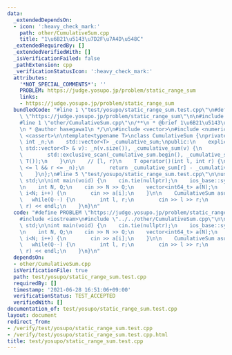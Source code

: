 ```yaml
---
data:
  _extendedDependsOn:
  - icon: ':heavy_check_mark:'
    path: other/CumulativeSum.cpp
    title: "1\u6B21\u5143\u7D2F\u7A4D\u548C"
  _extendedRequiredBy: []
  _extendedVerifiedWith: []
  _isVerificationFailed: false
  _pathExtension: cpp
  _verificationStatusIcon: ':heavy_check_mark:'
  attributes:
    '*NOT_SPECIAL_COMMENTS*': ''
    PROBLEM: https://judge.yosupo.jp/problem/static_range_sum
    links:
    - https://judge.yosupo.jp/problem/static_range_sum
  bundledCode: "#line 1 \"test/yosupo/static_range_sum.test.cpp\"\n#define PROBLEM\
    \ \"https://judge.yosupo.jp/problem/static_range_sum\"\n\n#include <iostream>\n\
    #line 1 \"other/CumulativeSum.cpp\"\n/**\n * @brief 1\u6B21\u5143\u7D2F\u7A4D\u548C\
    \n * @author hasegawa1\n */\n\n#include <vector>\n#include <numeric>\n#include\
    \ <cassert>\n\ntemplate<typename T>\nclass CumulativeSum {\nprivate:\n    const\
    \ int _n;\n    std::vector<T> _cumulative_sum;\npublic:\n    explicit CumulativeSum(const\
    \ std::vector<T> & v): _n(v.size()), _cumulative_sum(v) {\n        _cumulative_sum.emplace_back(T());\n\
    \        std::exclusive_scan(_cumulative_sum.begin(), _cumulative_sum.end(), _cumulative_sum.begin(),\
    \ T());\n    }\n\n    // [l, r)\n    T operator()(int l, int r) {\n        assert(0\
    \ <= l && r <= _n);\n        return _cumulative_sum[r] - _cumulative_sum[l];\n\
    \    }\n};\n#line 5 \"test/yosupo/static_range_sum.test.cpp\"\n\nusing namespace\
    \ std;\n\nint main(void) {\n    cin.tie(nullptr);\n    ios_base::sync_with_stdio(false);\n\
    \n    int N, Q;\n    cin >> N >> Q;\n    vector<int64_t> a(N);\n    for(int i=0;\
    \ i<N; i++) {\n        cin >> a[i];\n    }\n\n    CumulativeSum asum(a);\n\n \
    \   while(Q--) {\n        int l, r;\n        cin >> l >> r;\n        cout << asum(l,\
    \ r) << endl;\n    }\n}\n"
  code: "#define PROBLEM \"https://judge.yosupo.jp/problem/static_range_sum\"\n\n\
    #include <iostream>\n#include \"../../other/CumulativeSum.cpp\"\n\nusing namespace\
    \ std;\n\nint main(void) {\n    cin.tie(nullptr);\n    ios_base::sync_with_stdio(false);\n\
    \n    int N, Q;\n    cin >> N >> Q;\n    vector<int64_t> a(N);\n    for(int i=0;\
    \ i<N; i++) {\n        cin >> a[i];\n    }\n\n    CumulativeSum asum(a);\n\n \
    \   while(Q--) {\n        int l, r;\n        cin >> l >> r;\n        cout << asum(l,\
    \ r) << endl;\n    }\n}\n"
  dependsOn:
  - other/CumulativeSum.cpp
  isVerificationFile: true
  path: test/yosupo/static_range_sum.test.cpp
  requiredBy: []
  timestamp: '2021-06-28 16:51:06+09:00'
  verificationStatus: TEST_ACCEPTED
  verifiedWith: []
documentation_of: test/yosupo/static_range_sum.test.cpp
layout: document
redirect_from:
- /verify/test/yosupo/static_range_sum.test.cpp
- /verify/test/yosupo/static_range_sum.test.cpp.html
title: test/yosupo/static_range_sum.test.cpp
---
```

